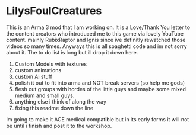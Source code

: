 # LilysFoulCreatures
This is an Arma 3 mod that I am working on. It is a Love/Thank You letter to the content creators who introduced me to this game via lovely YouTube content. mainly RubixRaptor and Ignis since ive definitly rewatched those videos so many times.
Anyways this is all spaghetti code and im not sorry about it. The to do list is long but ill drop it down here. 
1. Custom Models with textures
2. custom animations
3. custom Ai stuff
4. polish it out to fit into arma and NOT break servers (so help me gods)
5. flesh out groups with hordes of the little guys and maybe some mixed medium and small guys.
6. anything else i think of along the way
7. fixing this readme down the line

Im going to make it ACE medical compatible but in its early forms it will not be until i finish and post it to the workshop.
